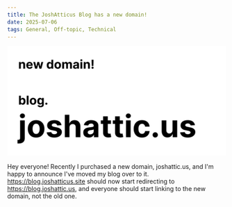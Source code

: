 ```yaml
---
title: The JoshAtticus Blog has a new domain!
date: 2025-07-06
tags: General, Off-topic, Technical
---
```


![New domain](assets/new-domain-2025.png)

Hey everyone! Recently I purchased a new domain, joshattic.us, and I'm happy to announce I've moved my blog over to it. https://blog.joshatticus.site should now start redirecting to https://blog.joshattic.us, and everyone should start linking to the new domain, not the old one.

